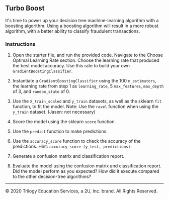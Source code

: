 ## Turbo Boost

It's time to power up your decision tree machine-learning algorithm with a boosting algorithm. Using a boosting algorithm will result in a more robust algorithm, with a better ability to classify fraudulent transactions.

### Instructions

1. Open the starter file, and run the provided code.  Navigate to the Choose Optimal Learning Rate section. Choose the learning rate that produced the best model accuracy. Use this rate to build your own `GradientBoostingClassifier`.

2. Instantiate a `GradientBoostingClassifier` using the 100 `n_estimators`, the learning rate from step 1 as `learning_rate`, 5 `max_features`, `max_depth` of 3, and `random_state` of 0.

3. Use the `X_train_scaled` and `y_train` datasets, as well as the sklearn `fit` function, to fit the model. Note: Use the `ravel` function when using the `y_train` dataset. (Jasen: not necessary)

4. Score the model using the sklearn `score` function.

5. Use the `predict` function to make predictions.

6. Use the `accuracy_score` function to check the accuracy of the predictions. Hint: `accuracy_score (y_test, predictions)`.

7. Generate a confusion matrix and classification report.

8. Evaluate the model using the confusion matrix and classification report. Did the model perform as you expected? How did it execute compared to the other decision-tree algorithms?

---

© 2020 Trilogy Education Services, a 2U, Inc. brand. All Rights Reserved.
